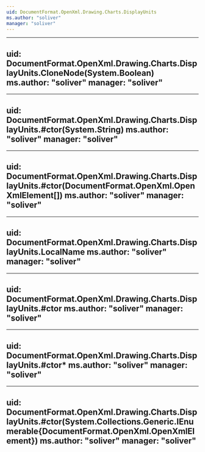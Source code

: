 ```yaml
---
uid: DocumentFormat.OpenXml.Drawing.Charts.DisplayUnits
ms.author: "soliver"
manager: "soliver"
---
```


---
uid: DocumentFormat.OpenXml.Drawing.Charts.DisplayUnits.CloneNode(System.Boolean)
ms.author: "soliver"
manager: "soliver"
---

---
uid: DocumentFormat.OpenXml.Drawing.Charts.DisplayUnits.#ctor(System.String)
ms.author: "soliver"
manager: "soliver"
---

---
uid: DocumentFormat.OpenXml.Drawing.Charts.DisplayUnits.#ctor(DocumentFormat.OpenXml.OpenXmlElement[])
ms.author: "soliver"
manager: "soliver"
---

---
uid: DocumentFormat.OpenXml.Drawing.Charts.DisplayUnits.LocalName
ms.author: "soliver"
manager: "soliver"
---

---
uid: DocumentFormat.OpenXml.Drawing.Charts.DisplayUnits.#ctor
ms.author: "soliver"
manager: "soliver"
---

---
uid: DocumentFormat.OpenXml.Drawing.Charts.DisplayUnits.#ctor*
ms.author: "soliver"
manager: "soliver"
---

---
uid: DocumentFormat.OpenXml.Drawing.Charts.DisplayUnits.#ctor(System.Collections.Generic.IEnumerable{DocumentFormat.OpenXml.OpenXmlElement})
ms.author: "soliver"
manager: "soliver"
---
